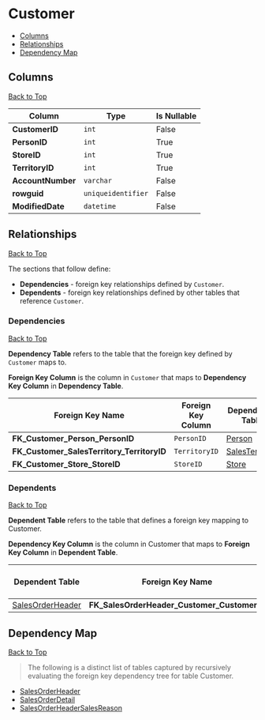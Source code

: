 # Customer

* [Columns](#columns)
* [Relationships](#relationships)
* [Dependency Map](#dependency-map)

## Columns
[Back to Top](#customer)

Column | Type | Is Nullable
-------|------|------------
**CustomerID** | `int` | False
**PersonID** | `int` | True
**StoreID** | `int` | True
**TerritoryID** | `int` | True
**AccountNumber** | `varchar` | False
**rowguid** | `uniqueidentifier` | False
**ModifiedDate** | `datetime` | False

## Relationships
[Back to Top](#customer)


The sections that follow define:
* **Dependencies** - foreign key relationships defined by `Customer`.
* **Dependents** - foreign key relationships defined by other tables that reference `Customer`.

### Dependencies
[Back to Top](#customer)

**Dependency Table** refers to the table that the foreign key defined by `Customer` maps to.

**Foreign Key Column** is the column in `Customer` that maps to **Dependency Key Column** in **Dependency Table**.

Foreign Key Name | Foreign Key Column | Dependency Table | Dependency Key Column
-----------------|--------------------|------------------|----------------------
**FK_Customer_Person_PersonID** | `PersonID` | [Person](./Person.md) | `BusinessEntityID`
**FK_Customer_SalesTerritory_TerritoryID** | `TerritoryID` | [SalesTerritory](./SalesTerritory.md) | `TerritoryID`
**FK_Customer_Store_StoreID** | `StoreID` | [Store](./Store.md) | `BusinessEntityID`

### Dependents
[Back to Top](#customer)

**Dependent Table** refers to the table that defines a foreign key mapping to Customer.

**Dependency Key Column** is the column in Customer that maps to **Foreign Key Column** in **Dependent Table**.

Dependent Table | Foreign Key Name | Foreign Key Column | Dependency Key Column
----------------|------------------|--------------------|----------------------
[SalesOrderHeader](./SalesOrderHeader.md) | **FK_SalesOrderHeader_Customer_CustomerID** | `CustomerID` | `CustomerID`

## Dependency Map
[Back to Top](#customer)

> The following is a distinct list of tables captured by recursively evaluating the foreign key dependency tree for table Customer.

* [SalesOrderHeader](./SalesOrderHeader.md)
* [SalesOrderDetail](./SalesOrderDetail.md)
* [SalesOrderHeaderSalesReason](./SalesOrderHeaderSalesReason.md)
